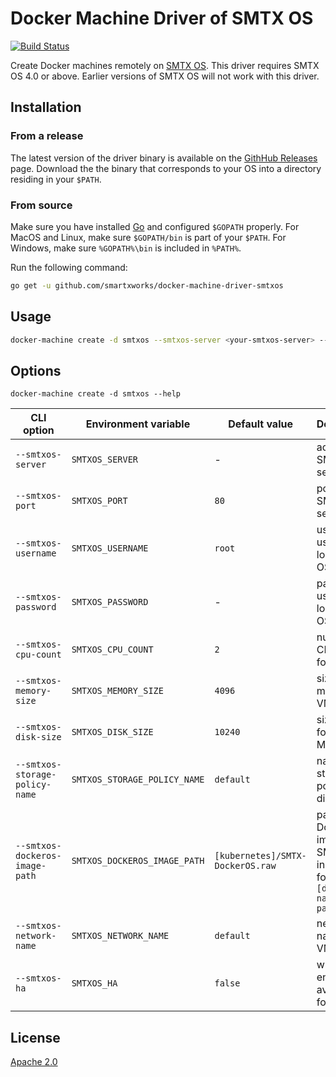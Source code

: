 # Docker Machine Driver of SMTX OS

[![Build Status](https://travis-ci.org/smartxworks/docker-machine-driver-smtxos.svg?branch=master)](https://travis-ci.org/smartxworks/docker-machine-driver-smtxos)

Create Docker machines remotely on [SMTX OS](https://www.smartx.com/smtx-os/). This driver requires SMTX OS 4.0 or above. Earlier versions of SMTX OS will not work with this driver.

## Installation

### From a release

The latest version of the driver binary is available on the [GithHub Releases](https://github.com/smartxworks/docker-machine-driver-smtxos/releases) page. Download the the binary that corresponds to your OS into a directory residing in your `$PATH`.

### From source

Make sure you have installed [Go](https://golang.org) and configured `$GOPATH` properly. For MacOS and Linux, make sure `$GOPATH/bin` is part of your `$PATH`. For Windows, make sure `%GOPATH%\bin` is included in `%PATH%`.

Run the following command:

```bash
go get -u github.com/smartxworks/docker-machine-driver-smtxos
```

## Usage

```bash
docker-machine create -d smtxos --smtxos-server <your-smtxos-server> --smtxos-password <your-smtxos-root-password> <machine-name>
```

## Options

```
docker-machine create -d smtxos --help
```

| CLI option                        | Environment variable          | Default value                     | Description |
| --------------------------------- | ----------------------------- | --------------------------------- | ----------- |
| `--smtxos-server`                 | `SMTXOS_SERVER`               | -                                 | address of SMTX OS server |
| `--smtxos-port`                   | `SMTXOS_PORT`                 | `80`                              | port of SMTX OS server |
| `--smtxos-username`               | `SMTXOS_USERNAME`             | `root`                            | username used to login SMTX OS |
| `--smtxos-password`               | `SMTXOS_PASSWORD`             | -                                 | password used to login SMTX OS |
| `--smtxos-cpu-count`              | `SMTXOS_CPU_COUNT`            | `2`                               | number of CPU cores for VM |
| `--smtxos-memory-size`            | `SMTXOS_MEMORY_SIZE`          | `4096`                            | size of memory for VM (in MB) |
| `--smtxos-disk-size`              | `SMTXOS_DISK_SIZE`            | `10240`                           | size of disk for VM (in MB) |
| `--smtxos-storage-policy-name`    | `SMTXOS_STORAGE_POLICY_NAME`  | `default`                         | name of storage policy of disk for VM |
| `--smtxos-dockeros-image-path`    | `SMTXOS_DOCKEROS_IMAGE_PATH`  | `[kubernetes]/SMTX-DockerOS.raw`  | path of DockerOS image on SMTX OS, in the format of `[datastore-name]/file-path` |
| `--smtxos-network-name`           | `SMTXOS_NETWORK_NAME`         | `default`                         | network name for VM |
| `--smtxos-ha`                     | `SMTXOS_HA`                   | `false`                           | whether to enable high availability for VM |

## License

[Apache 2.0](https://github.com/smartxworks/docker-machine-driver-smtxos/blob/master/LICENSE)
